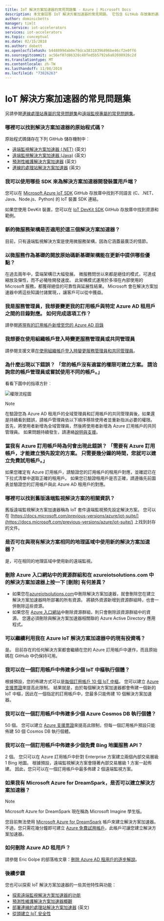 ```yaml
---
title: IoT 解決方案加速器的常見問題集 - Azure | Microsoft Docs
description: 本文會回答 IoT 解決方案加速器的常見問題。 它包含 GitHub 存放庫的連結。
author: dominicbetts
manager: timlt
ms.service: iot-accelerators
services: iot-accelerators
ms.topic: conceptual
ms.date: 02/15/2018
ms.author: dobett
ms.openlocfilehash: b448099dab0e79dca38310396896be46cf2e0ff6
ms.sourcegitcommit: ac56ef07d86328c40fed5b5792a6a02698926c2d
ms.translationtype: MT
ms.contentlocale: zh-TW
ms.lasthandoff: 11/08/2019
ms.locfileid: "73826263"
---
```

# <a name="frequently-asked-questions-for-iot-solution-accelerators"></a>IoT 解決方案加速器的常見問題集

另請參閱[連線處理站專屬的常見問題集](iot-accelerators-faq-cf.md)和[遠端監視專屬的常見問題集](iot-accelerators-faq-rm-v2.md)。

### <a name="where-can-i-find-the-source-code-for-the-solution-accelerators"></a>哪裡可以找到解決方案加速器的原始程式碼？

原始程式碼儲存在下列 GitHub 儲存機制中︰

* [遠端監視解決方案加速器 (.NET)](https://github.com/Azure/azure-iot-pcs-remote-monitoring-dotnet) \(英文\)
* [遠端監視解決方案加速器 (Java)](https://github.com/Azure/azure-iot-pcs-remote-monitoring-java) \(英文\)
* [預測性維護解決方案加速器](https://github.com/Azure/azure-iot-predictive-maintenance) \(英文\)
* [連線的處理站解決方案加速器](https://github.com/Azure/azure-iot-connected-factory) \(英文\)

### <a name="what-sdks-can-i-use-to-develop-device-clients-for-the-solution-accelerators"></a>我可以使用哪些 SDK 來為解決方案加速器開發裝置用戶端？

您可以在 [Microsoft Azure IoT SDK](https://github.com/Azure/azure-iot-sdks) GitHub 存放庫中找到不同語言 (C、.NET、Java、Node.js、Python) 的 IoT 裝置 SDK 連結。

如果您使用 DevKit 裝置，您可以在 [IoT DevKit SDK](https://github.com/Microsoft/devkit-sdk) GitHub 存放庫中找到資源和範例。

### <a name="is-the-new-microservices-architecture-available-for-all-the-three-solution-accelerators"></a>新的微服務架構是否適用於這三個解決方案加速器？

目前，只有遠端監視解決方案是使用微服務架構，因為它涵蓋最廣泛的情節。

### <a name="what-advantages-does-the-new-open-sourced-microservices-based-architecture-provide-in-the-new-update"></a>以微服務作為基礎的開放原始碼新基礎架構能在更新中提供哪些優點？

在過去兩年中，雲端架構已大幅發展。 微服務問世以來都是絕佳的模式，可達成縮放及彈性，而不必犧牲開發速度。 此架構模式運用於多項在內部使用的 Microsoft 服務，都獲得絕佳的可靠性與延展性結果。 Microsoft 會在解決方案加速器中將這些知識付諸實現，，讓客戶可以從中獲益。

### <a name="im-a-service-administrator-and-id-like-to-change-the-directory-mapping-between-my-subscription-and-a-specific-azure-ad-tenant-how-do-i-complete-this-task"></a>我是服務管理員，我想要變更我的訂用帳戶與特定 Azure AD 租用戶之間的目錄對應。 如何完成這項工作？

請參閱[將現有的訂用帳戶新增至您的 Azure AD 目錄](../active-directory/fundamentals/active-directory-how-subscriptions-associated-directory.md#to-associate-an-existing-subscription-to-your-azure-ad-directory)

### <a name="i-want-to-change-a-service-administrator-or-co-administrator-when-logged-in-with-an-organizational-account"></a>我想要在使用組織帳戶登入時變更服務管理員或共同管理員

請參閱支援文章[在使用組織帳戶登入時變更服務管理員和共同管理員](https://azure.microsoft.com/support/changing-service-admin-and-co-admin)。

### <a name="why-am-i-seeing-this-error-your-account-does-not-have-the-proper-permissions-to-create-a-solution-please-check-with-your-account-administrator-or-try-with-a-different-account"></a>為什麼出現以下錯誤？ 「您的帳戶沒有適當的權限可建立方案。 請洽詢您的帳戶管理員或嘗試使用不同的帳戶。」

看看下圖中的指導方針︰

![權限流程圖](media/iot-accelerators-faq/flowchart.png)

> [!NOTE]
> 在驗證您為 Azure AD 租用戶的全域管理員和訂用帳戶的共同管理員後，如果還是持續看到錯誤，請帳戶管理員依以下順序移除使用者並重新指派必要的權限。 首先，將使用者新增為全域管理員，然後將使用者新增為 Azure 訂用帳戶的共同管理員。 如果問題持續發生，請連絡[說明與支援](https://portal.azure.com/#blade/Microsoft_Azure_Support/HelpAndSupportBlade)。

### <a name="why-am-i-seeing-this-error-when-i-have-an-azure-subscription-an-azure-subscription-is-required-to-create-pre-configured-solutions-you-can-create-a-free-trial-account-in-just-a-couple-of-minutes"></a>當我有 Azure 訂用帳戶時為何會出現此錯誤？ 「需要有 Azure 訂用帳戶，才能建立預先設定的方案。 只需要幾分鐘的時間，您就可以建立免費試用帳戶。」

如果您確定有 Azure 訂用帳戶，請驗證您的訂用帳戶的租用戶對應，並確認已在下拉式清單中選取正確的租用戶。 如果您已驗證租用戶是否正確，請遵循先前圖表並驗證您的訂用帳戶與此 Azure AD 租用戶的對應。

### <a name="where-can-i-find-information-about-the-previous-version-of-the-remote-monitoring-solution"></a>哪裡可以找到舊版遠端監視解決方案的相關資訊？

舊版遠端監視解決方案加速器稱為 IoT 套件遠端監視預先設定解決方案。 您可以在 [https://docs.microsoft.com/previous-versions/azure/iot-suite/](https://docs.microsoft.com/previous-versions/azure/iot-suite/) 上找到封存的文件。

### <a name="is-the-new-solution-accelerator-available-in-the-same-geographic-region-as-the-existing-solution"></a>是否可在與現有解決方案相同的地理區域中使用新的解決方案加速器？

是，可在相同的地理區域中使用新的遠端監視。

### <a name="whats-the-difference-between-deleting-a-resource-group-in-the-azure-portal-and-clicking-delete-on-a-solution-accelerator-in-azureiotsolutionscom"></a>刪除 Azure 入口網站中的資源群組和在 azureiotsolutions.com 中的解決方案加速器上按一下 [刪除] 有何差異？

* 如果您在[azureiotsolutions.com](https://www.azureiotsolutions.com/)中刪除解決方案加速器，就會刪除您在建立解決方案加速器時所部署的所有資源。 將額外資源新增到資源群組時，也會一併刪除這些資源。
* 如果您在 [Azure 入口網站](https://portal.azure.com)中刪除資源群組，則只會刪除該資源群組中的資源。 您還必須刪除與解決方案加速器相關聯的 Azure Active Directory 應用程式。

### <a name="can-i-continue-to-leverage-my-existing-investments-in-azure-iot-solution-accelerators"></a>可以繼續利用我在 Azure IoT 解決方案加速器中的現有投資嗎？

是。 目前存在的任何解決方案都會繼續在您的 Azure 訂用帳戶中運作，而且原始碼在 GitHub 中仍保持可用。

### <a name="how-many-iot-hub-instances-can-i-provision-in-a-subscription"></a>我可以在一個訂用帳戶中佈建多少個 IoT 中樞執行個體？

根據預設，您的佈建方式可以是[每個訂用帳戶 10 個 IoT 中樞](../azure-subscription-service-limits.md#iot-hub-limits)。 您可以建立 [Azure 支援票證](https://portal.azure.com/#blade/Microsoft_Azure_Support/HelpAndSupportBlade)來提高此限制。 結果就是，由於每個解決方案加速器都會佈建一個新的 IoT 中樞，因此在一個指定的訂用帳戶中，您最多只能佈建 10 個解決方案加速器。

### <a name="how-many-azure-cosmos-db-instances-can-i-provision-in-a-subscription"></a>我可以在一個訂用帳戶中佈建多少個 Azure Cosmos DB 執行個體？

50 個。 您可以建立 [Azure 支援票證](https://portal.azure.com/#blade/Microsoft_Azure_Support/HelpAndSupportBlade)來提高此限制，但每一個訂用帳戶預設只能佈建 50 個 Cosmos DB 執行個體。

### <a name="how-many-free-bing-maps-apis-can-i-provision-in-a-subscription"></a>我可以在一個訂用帳戶中佈建多少個免費 Bing 地圖服務 API？

2 個。 您只可以在 Azure 訂用帳戶中針對 Enterprise 方案建立兩個內部交易層級 1 Bing 地圖。 根據預設，遠端監視解決方案會隨著內部交易層級 1 方案一起佈建。 因此，您只可以在一個訂用帳戶中最多佈建 2 個遠端監視方案。

### <a name="can-i-create-a-solution-accelerator-if-i-have-microsoft-azure-for-dreamspark"></a>如果我有 Microsoft Azure for DreamSpark，是否可以建立解決方案加速器？

> [!NOTE]
> Microsoft Azure for DreamSpark 現在稱為 Microsoft Imagine 學生版。

您目前無法使用 [Microsoft Azure for DreamSpark](https://azure.microsoft.com/pricing/member-offers/imagine/) 帳戶來建立解決方案加速器。 不過，您只需花幾分鐘即可建立 [Azure 免費試用帳戶](https://azure.microsoft.com/free/)，此帳戶可讓您建立解決方案加速器。

### <a name="how-do-i-delete-an-azure-ad-tenant"></a>如何刪除 Azure AD 租用戶？

請參閱 Eric Golpe 的部落格文章：[刪除 Azure AD 租用戶的逐步解說](https://blogs.msdn.com/b/ericgolpe/archive/2015/04/30/walkthrough-of-deleting-an-azure-ad-tenant.aspx)。

### <a name="next-steps"></a>後續步驟

您也可以探索 IoT 解決方案加速器的一些其他特性與功能：

* [探索遠端監視解決方案加速器的功能](quickstart-remote-monitoring-deploy.md)
* [預測性維護解決方案加速器概觀](iot-accelerators-predictive-overview.md)
* [部署連線的處理站解決方案加速器](quickstart-connected-factory-deploy.md) \(英文\)
* [從頭建立 IoT 安全性](/azure/iot-fundamentals/iot-security-ground-up)
